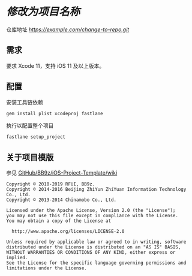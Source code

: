 # *修改为项目名称*

仓库地址 *https://example.com/change-to-repo.git*

## 需求

要求 Xcode 11，支持 iOS 11 及以上版本。

## 配置

安装工具链依赖

```sh
gem install plist xcodeproj fastlane
```

执行以配置整个项目

```sh
fastlane setup_project
```

## 关于项目模版

参见 [GitHub/BB9z/iOS-Project-Template/wiki](https://github.com/BB9z/iOS-Project-Template/wiki)

```text
Copyright © 2018-2019 RFUI, BB9z.
Copyright © 2014-2016 Beijing ZhiYun ZhiYuan Information Technology Co., Ltd.
Copyright © 2013-2014 Chinamobo Co., Ltd.

Licensed under the Apache License, Version 2.0 (the "License");
you may not use this file except in compliance with the License.
You may obtain a copy of the License at

  http://www.apache.org/licenses/LICENSE-2.0

Unless required by applicable law or agreed to in writing, software
distributed under the License is distributed on an "AS IS" BASIS,
WITHOUT WARRANTIES OR CONDITIONS OF ANY KIND, either express or implied.
See the License for the specific language governing permissions and
limitations under the License.
```

